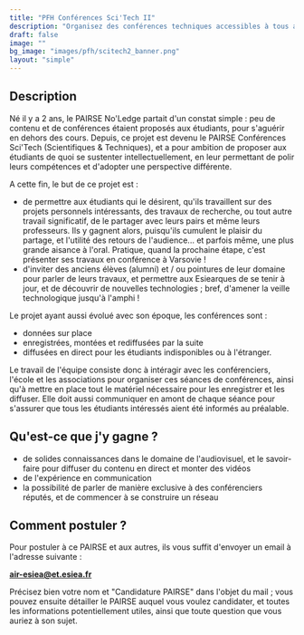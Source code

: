 ```yaml
---
title: "PFH Conférences Sci'Tech II"
description: "Organisez des conférences techniques accessibles à tous avec des pointures de leur domaine !"
draft: false
image: ""
bg_image: "images/pfh/scitech2_banner.png"
layout: "simple"
---
```


## Description
Né il y a 2 ans, le PAIRSE No'Ledge partait d'un constat simple : peu de contenu
et de conférences étaient proposés aux étudiants, pour s'aguérir en dehors des
cours. Depuis, ce projet est devenu le PAIRSE Conférences Sci'Tech (Scientifiques &
Techniques), et a pour ambition de proposer aux étudiants de quoi se sustenter
intellectuellement, en leur permettant de polir leurs compétences et d'adopter une
perspective différente.

A cette fin, le but de ce projet est :
- de permettre aux étudiants qui le désirent, qu'ils travaillent sur des
  projets personnels intéressants, des travaux de recherche, ou tout autre
  travail significatif, de le partager avec leurs pairs et même leurs
  professeurs. Ils y gagnent alors, puisqu'ils cumulent le plaisir du partage,
  et l'utilité des retours de l'audience... et parfois même, une plus grande
  aisance à l'oral. Pratique, quand la prochaine étape, c'est présenter ses
  travaux en conférence à Varsovie !
- d'inviter des anciens élèves (alumni) et / ou pointures de leur domaine pour
  parler de leurs travaux, et permettre aux Esiearques de se tenir à jour, et
  de découvrir de nouvelles technologies ; bref, d'amener la veille
  technologique jusqu'à l'amphi !

Le projet ayant aussi évolué avec son époque, les conférences sont : 
- données sur place
- enregistrées, montées et rediffusées par la suite
- diffusées en direct pour les étudiants indisponibles ou à l'étranger.

Le travail de l'équipe consiste donc à intéragir avec les conférenciers,
l'école et les associations pour organiser ces séances de conférences, ainsi
qu'à mettre en place tout le matériel nécessaire pour les enregistrer et les
diffuser. Elle doit aussi communiquer en amont de chaque séance pour s'assurer
que tous les étudiants intéressés aient été informés au préalable.

## Qu'est-ce que j'y gagne ?
- de solides connaissances dans le domaine de l'audiovisuel, et le savoir-faire
  pour diffuser du contenu en direct et monter des vidéos
- de l'expérience en communication
- la possibilité de parler de manière exclusive à des conférenciers réputés, et
  de commencer à se construire un réseau

## Comment postuler ?
Pour postuler à ce PAIRSE et aux autres, ils vous suffit d'envoyer un email à
l'adresse suivante : 

**air-esiea@et.esiea.fr**

Précisez bien votre nom et "Candidature PAIRSE" dans l'objet du mail ; vous pouvez
ensuite détailler le PAIRSE auquel vous voulez candidater, et toutes les
informations potentiellement utiles, ainsi que toute question que vous auriez à
son sujet.
